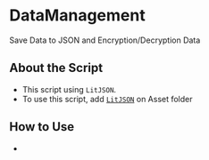 # DataManagement
Save Data to JSON and Encryption/Decryption Data
## About the Script
- This script using `LitJSON`.
- To use this script, add [`LitJSON`](https://github.com/LitJSON/litjson) on Asset folder
## How to Use
- 
